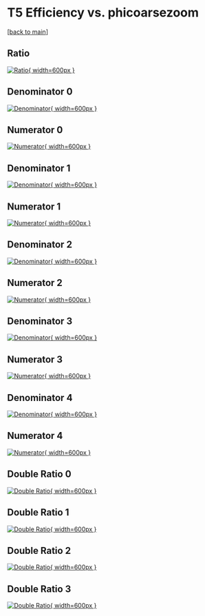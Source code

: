 # T5 Efficiency vs. phicoarsezoom

[[back to main](./)]



## Ratio

[![Ratio](../mtv/var/T5_xtr_321_1_eff_phicoarsezoom.png){ width=600px }](../mtv/var/T5_xtr_321_1_eff_phicoarsezoom.pdf)

## Denominator 0

[![Denominator](../mtv/den/T5_xtr_321_1_eff_phicoarsezoom_den0.png){ width=600px }](../mtv/den/T5_xtr_321_1_eff_phicoarsezoom_den0.pdf)

## Numerator 0

[![Numerator](../mtv/num/T5_xtr_321_1_eff_phicoarsezoom_num0.png){ width=600px }](../mtv/num/T5_xtr_321_1_eff_phicoarsezoom_num0.pdf)

## Denominator 1

[![Denominator](../mtv/den/T5_xtr_321_1_eff_phicoarsezoom_den1.png){ width=600px }](../mtv/den/T5_xtr_321_1_eff_phicoarsezoom_den1.pdf)

## Numerator 1

[![Numerator](../mtv/num/T5_xtr_321_1_eff_phicoarsezoom_num1.png){ width=600px }](../mtv/num/T5_xtr_321_1_eff_phicoarsezoom_num1.pdf)

## Denominator 2

[![Denominator](../mtv/den/T5_xtr_321_1_eff_phicoarsezoom_den2.png){ width=600px }](../mtv/den/T5_xtr_321_1_eff_phicoarsezoom_den2.pdf)

## Numerator 2

[![Numerator](../mtv/num/T5_xtr_321_1_eff_phicoarsezoom_num2.png){ width=600px }](../mtv/num/T5_xtr_321_1_eff_phicoarsezoom_num2.pdf)

## Denominator 3

[![Denominator](../mtv/den/T5_xtr_321_1_eff_phicoarsezoom_den3.png){ width=600px }](../mtv/den/T5_xtr_321_1_eff_phicoarsezoom_den3.pdf)

## Numerator 3

[![Numerator](../mtv/num/T5_xtr_321_1_eff_phicoarsezoom_num3.png){ width=600px }](../mtv/num/T5_xtr_321_1_eff_phicoarsezoom_num3.pdf)

## Denominator 4

[![Denominator](../mtv/den/T5_xtr_321_1_eff_phicoarsezoom_den4.png){ width=600px }](../mtv/den/T5_xtr_321_1_eff_phicoarsezoom_den4.pdf)

## Numerator 4

[![Numerator](../mtv/num/T5_xtr_321_1_eff_phicoarsezoom_num4.png){ width=600px }](../mtv/num/T5_xtr_321_1_eff_phicoarsezoom_num4.pdf)

## Double Ratio 0

[![Double Ratio](../mtv/ratio/T5_xtr_321_1_eff_phicoarsezoom_ratio0.png){ width=600px }](../mtv/ratio/T5_xtr_321_1_eff_phicoarsezoom_ratio0.pdf)

## Double Ratio 1

[![Double Ratio](../mtv/ratio/T5_xtr_321_1_eff_phicoarsezoom_ratio1.png){ width=600px }](../mtv/ratio/T5_xtr_321_1_eff_phicoarsezoom_ratio1.pdf)

## Double Ratio 2

[![Double Ratio](../mtv/ratio/T5_xtr_321_1_eff_phicoarsezoom_ratio2.png){ width=600px }](../mtv/ratio/T5_xtr_321_1_eff_phicoarsezoom_ratio2.pdf)

## Double Ratio 3

[![Double Ratio](../mtv/ratio/T5_xtr_321_1_eff_phicoarsezoom_ratio3.png){ width=600px }](../mtv/ratio/T5_xtr_321_1_eff_phicoarsezoom_ratio3.pdf)

